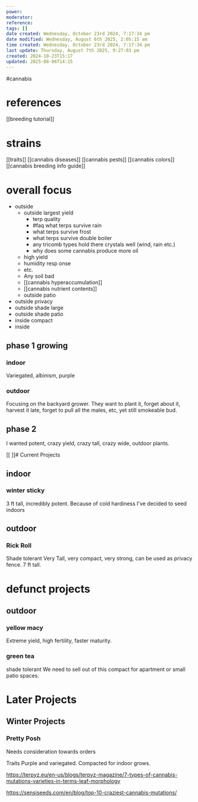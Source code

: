```yaml
---
power: 
moderator: 
reference: 
tags: []
date created: Wednesday, October 23rd 2024, 7:17:34 pm
date modified: Wednesday, August 6th 2025, 2:05:15 am
time created: Wednesday, October 23rd 2024, 7:17:34 pm
last update: Thursday, August 7th 2025, 9:27:03 pm
created: 2024-10-23T15:17
updated: 2025-08-06T14:15
---
```

#cannabis 

# references
[[breeding tutorial]]


# strains
[[traits]]
[[cannabis diseases]]
[[cannabis pests]]
[[cannabis colors]]
[[cannabis breeding info guide]]
# overall focus
- outside
	- outside largest yield
		- terp quality
		- #faq what terps survive rain
		- what terps survive frost
		- what terps survive double boiler
		- any tricomb types hold there crystals well (wind, rain etc.)
		- why does some cannabis produce more oil
	- high yield
	- humidity resp onse
	- etc.
	- Any soil bad
	- [[cannabis hyperaccumulation]]
	- [[cannabis nutrient contents]]
	- outside patio
- outside privacy
- outside shade large
- outside shade patio
- inside compact
- inside
## phase 1 growing

### indoor
Variegated, albinism, purple
### outdoor
Focusing on the backyard grower.  They want to plant it, forget about it, harvest it late, forget to pull all the males, etc, yet still smokeable bud.

## phase 2
I wanted potent, crazy yield, crazy tall, crazy wide, outdoor plants.

[[
]]# Current Projects
## indoor
### winter sticky
3 ft tall, incredibly potent.  Because of cold hardiness I've decided to seed indoors
## outdoor
### Rick Roll
Shade tolerant
Very Tall, very compact, very strong, can be used as privacy fence.  7 ft tall.


# defunct projects
## outdoor
### yellow macy
Extreme yield, high fertility, faster maturity.
### green tea
shade tolerant
We need to sell out of this
compact for apartment or small patio spaces.


# Later Projects
## Winter Projects
### Pretty Posh
Needs consideration towards orders

Traits
Purple and variegated.  Compacted for indoor grows.

https://terpyz.eu/en-us/blogs/terpyz-magazine/7-types-of-cannabis-mutations-varieties-in-terms-leaf-morphology

https://sensiseeds.com/en/blog/top-10-craziest-cannabis-mutations/